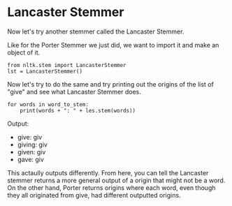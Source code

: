 # Lancaster Stemmer

Now let's try another stemmer called the Lancaster Stemmer.

Like for the Porter Stemmer we just did, we want to import it and make an object of it.

```text
from nltk.stem import LancasterStemmer
lst = LancasterStemmer()
```

Now let's try to do the same and try printing out the origins of the list of "give" and see what Lancaster Stemmer does.

```text
for words in word_to_stem:
    print(words + ": " + les.stem(words))
```

Output:

* give: giv
* giving: giv
* given: giv
* gave: giv

This actaully outputs differently. From here, you can tell the Lancaster stemmer returns a more general output of a origin that might not be a word. On the other hand, Porter returns origins where each word, even though they all originated from give, had different outputted origins.

